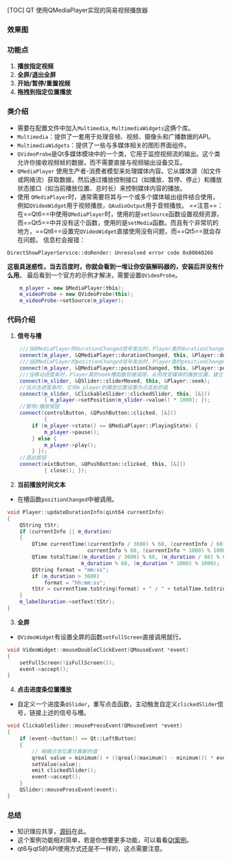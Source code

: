 [TOC]
QT 使用QMediaPlayer实现的简易视频播放器
### 效果图
### 功能点
1. **播放指定视频**
2. **全屏/退出全屏**
3. **开始/暂停/重置视频**
4. **拖拽到指定位置播放**
### 类介绍
- 需要在配置文件中加入`Multimedia`, `MultimediaWidgets`这俩个库。
- `Multimedia`：提供了一套用于处理音频、视频、摄像头和广播数据的API。
- `MultimediaWidgets`：提供了一些与多媒体相关的图形界面组件。
- `QVideoProbe`是Qt多媒体模块中的一个类，它用于监控视频流的输出。这个类允许你接收视频帧的数据，而不需要直接与视频输出设备交互。
- `QMediaPlayer` 使用生产者-消费者模型来处理媒体内容。它从媒体源（如文件或网络流）获取数据，然后通过播放控制接口（如播放、暂停、停止）和播放状态接口（如当前播放位置、总时长）来控制媒体内容的播放。
- 使用 `QMediaPlayer`时，通常需要将其与一个或多个媒体输出组件结合使用，例如`QVideoWidget`用于视频播放，`QAudioOutput`用于音频播放。
==注意==：在==Qt6==中使用`QMediaPlayer`时，使用的是`setSource`函数设置视频资源，而==Qt5==中并没有这个函数，使用的是`setMedia`函数。而且有个非常坑的地方，==Qt6==设置完`QVideoWidget`直接使用没有问题，而==Qt5==就会存在问题。
信息栏会报错：
```
DirectShowPlayerService::doRender: Unresolved error code 0x80040266 
```
**这极具迷惑性，当去百度时，你就会看到一堆让你安装解码器的，安装后并没有什么用**。
最后看到一个官方的示例才解决，需要设置`QVideoProbe`。
```cpp
    m_player = new QMediaPlayer(this);
    m_videoProbe = new QVideoProbe(this);
    m_videoProbe->setSource(m_player);
```

### 代码介绍
1. **信号与槽**
```cpp
    ///当QMediaPlayer的durationChanged信号发出时，Player类的durationChanged槽函数将被调用。durationChanged槽函数更新播放器的总时长。
    connect(m_player, &QMediaPlayer::durationChanged, this, &Player::durationChanged);
    ///当QMediaPlayer的positionChanged信号发出时，Player类的positionChanged槽函数将被调用。positionChanged槽函数通更新播放器的当前播放位置。
    connect(m_player, &QMediaPlayer::positionChanged, this, &Player::positionChanged);
    ///当移动进度条时，Player类的seek槽函数将被调用，从而改变媒体的播放位置。建立了媒体播放器进度条（QSlider）与播放器（Player）的连接
    connect(m_slider, &QSlider::sliderMoved, this, &Player::seek);
    //当点击进度条时，它将m_player的播放位置设置为点击处的值
    connect(m_slider, &ClickableSlider::clickedSlider, this, [&]()
            { m_player->setPosition(m_slider->value() * 1000); });
    //暂停/播放按钮
    connect(controlButton, &QPushButton::clicked, [&]()
            {
        if (m_player->state() == QMediaPlayer::PlayingState) {
            m_player->pause();
        } else {
            m_player->play();
        } });
    //退出按钮
    connect(eixtButton, &QPushButton::clicked, this, [&]()
            { close(); });
```
2. **当前播放时间文本**
- 在槽函数`positionChanged`中被调用。
```cpp
void Player::updateDurationInfo(qint64 currentInfo)
{
    QString tStr;
    if (currentInfo || m_duration)
    {
        QTime currentTime((currentInfo / 3600) % 60, (currentInfo / 60) % 60,
                          currentInfo % 60, (currentInfo * 1000) % 1000);
        QTime totalTime((m_duration / 3600) % 60, (m_duration / 60) % 60,
                        m_duration % 60, (m_duration * 1000) % 1000);
        QString format = "mm:ss";
        if (m_duration > 3600)
            format = "hh:mm:ss";
        tStr = currentTime.toString(format) + " / " + totalTime.toString(format);
    }
    m_labelDuration->setText(tStr);
}
```
3. **全屏**
- `QVideoWidget`有设置全屏的函数`setFullScreen`直接调用就行。
```cpp
void VideoWidget::mouseDoubleClickEvent(QMouseEvent *event)
{
    setFullScreen(!isFullScreen());
    event->accept();
}
```
4. **点击进度条位置播放**
- 自定义一个进度条`QSlider`，重写点击函数，主动触发自定义`clickedSlider`信号，链接上述的信号与槽。
```cpp
void ClickableSlider::mousePressEvent(QMouseEvent *event)
{
    if (event->button() == Qt::LeftButton)
    {
        // 根据点击位置计算新的值
        qreal value = minimum() + ((qreal)(maximum() - minimum()) * event->pos().x()) / width();
        setValue(value);
        emit clickedSlider();
        event->accept();
    }
    QSlider::mousePressEvent(event);
}
```
### 总结
- 知识理应共享，[源码](https://gitee.com/shan-jie6/my-case/tree/master/QT/pictureBrowser)在此。
- 这个案例功能相对简单，若是你想要更多功能，可以看看[Qt案例](https://gitee.com/shan-jie6/my-case/tree/master/QT/pictureBrowser)。
- qt6与qt5的API使用方式还是不一样的，这点需要注意。